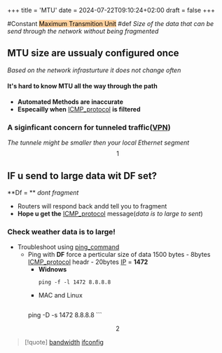 +++
title = 'MTU'
date = 2024-07-22T09:10:24+02:00
draft = false
+++

#Constant 
 <mark style="background: #FFB86CA6;">Maximum Transmition Unit</mark>
#def *Size of the data that can be send through the network without being fragmented*

## MTU size are ussualy configured once
*Based on the network infrasturture it does not change often*

#### It's hard to know MTU all the way through the path 
- **Automated Methods are inaccurate**
- **Especailly when** [ICMP_protocol](/ICMP_protocol.md) **is filtered**

### A siginficant concern for tunneled  traffic([VPN](/VPN.md))
*The tunnele might be smaller then your local Ethernet segment*
$$1$$

## IF u send to large data wit DF set?
**Df = ** *dont fragment*
- Routers will respond back andd tell you to fragment
- **Hope u get the** [ICMP_protocol](/ICMP_protocol.md) message(*data is to large to sent*)
### Check weather data is to large!
- Troubleshoot using [ping_command](/ping_command.md)
	- Ping with **DF** force a perticular size of data
	  1500 bytes - 8bytes [ICMP_protocol](/ICMP_protocol.md) headr - 20bytes [IP](/Network/Ref_OSI/IP.md) = **1472**
		- **Widnows**
		  ```
		  ping -f -l 1472 8.8.8.8 
		  ```
		- MAC and Linux
		  ```
		ping -D -s 1472 8.8.8.8
		  ```

$$2$$
>[!quote] 
>[bandwidth](/Network/Phisicall/bandwidth.md) [ifconfig](/obisdian_ntoes/notes_obsidian/Penetration/ifconfig.md) 